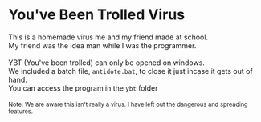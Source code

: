 # You've Been Trolled Virus
This is a homemade virus me and my friend made at school.<br />
My friend was the idea man while I was the programmer.<br />
<br />
YBT (You've been trolled) can only be opened on windows.<br />
We included a batch file, `antidote.bat`, to close it just incase it gets out of hand.<br />
You can access the program in the `ybt` folder<br />
<br />
<sub>Note: We are aware this isn't really a virus. I have left out the dangerous and spreading features.</sub>
